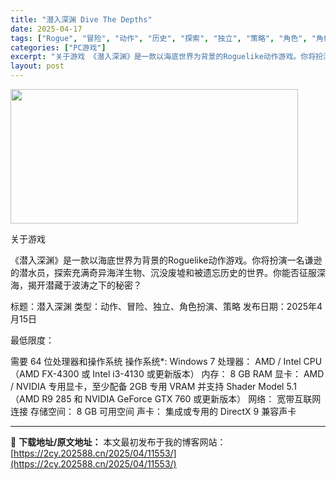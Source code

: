 ```yaml
---
title: "潜入深渊 Dive The Depths"
date: 2025-04-17
tags: ["Rogue", "冒险", "动作", "历史", "探索", "独立", "策略", "角色", "角色扮演"]
categories: ["PC游戏"]
excerpt: "关于游戏 《潜入深渊》是一款以海底世界为背景的Roguelike动作游戏。你将扮演一名谦逊的潜水员，探索充满奇异海洋生物、沉没废墟和被遗忘历史的世界。你能否征服深海，揭开潜藏于波涛之下的秘密？ 标题：潜入深渊 类型：动作、冒险、独立、角色扮演、策略 发布日期：2025年4月15日 最低限度： 需要 &hellip;"
layout: post
---
```


<img class="aligncenter size-full wp-image-11554" src="https://2cy.202588.cn/wp-content/uploads/2025/04/2025041705145723.webp" alt="" width="460" height="215" />

关于游戏

《潜入深渊》是一款以海底世界为背景的Roguelike动作游戏。你将扮演一名谦逊的潜水员，探索充满奇异海洋生物、沉没废墟和被遗忘历史的世界。你能否征服深海，揭开潜藏于波涛之下的秘密？

标题：潜入深渊
类型：动作、冒险、独立、角色扮演、策略
发布日期：2025年4月15日

最低限度：

需要 64 位处理器和操作系统
操作系统*: Windows 7
处理器： AMD / Intel CPU（AMD FX-4300 或 Intel i3-4130 或更新版本）
内存： 8 GB RAM
显卡： AMD / NVIDIA 专用显卡，至少配备 2GB 专用 VRAM 并支持 Shader Model 5.1（AMD R9 285 和 NVIDIA GeForce GTX 760 或更新版本）
网络： 宽带互联网连接
存储空间： 8 GB 可用空间
声卡： 集成或专用的 DirectX 9 兼容声卡

---
📖 **下载地址/原文地址：** 本文最初发布于我的博客网站：[https://2cy.202588.cn/2025/04/11553/](https://2cy.202588.cn/2025/04/11553/)

